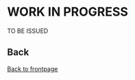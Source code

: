 # WORK IN PROGRESS

TO BE ISSUED



## Back
[Back to frontpage](https://132nd-vwing.github.io/OPAR-Brief/)